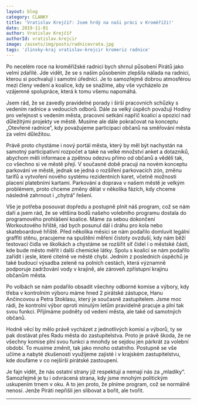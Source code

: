 ```yaml
---
layout: blog
category: CLANKY
title: 'Vratislav Krejčíř: Jsem hrdý na naši práci v Kroměříži!'
date: 2019-11-01
author: Vratislav Krejčíř
authorId: vratislav.krejcir
image: /assets/img/posts/radnicevrata.jpg  
tags: 'zlinsky-kraj vratislav-krejcir kromeriz radnice'
---
```


Po necelém roce na kroměřížské radnici bych shrnul působení Pirátů jako velmi zdařilé. Jde vidět, že se s naším působením zlepšila nálada na radnici, kterou si pochvalují i samotní úředníci. Je to samozřejmě dobrou atmosférou mezi členy vedení a koalice, kdy se snažíme, aby vše vycházelo ze vzájemné spolupráce, která k tomu všemu napomáhá.

Jsem rád, že se zavedly pravidelné porady i širší pracovních schůzky s vedením radnice a vedoucích odborů. Dále za velký úspěch považuji Hodiny pro veřejnost s vedením města, pracovní setkání napříč koalicí a opozicí nad důležitými projekty ve městě. Musíme ale dále pokračovat na konceptu „Otevřené radnice“, kdy považujeme participaci občanů na směřování města za velmi důležitou. 

Právě proto chystáme i nový portál města, který by měl být nachystán na samotný participativní rozpočet a také na velké množství anket a dotazníků, abychom měli informace a zpětnou odezvu přímo od občanů a věděli tak, co všechno si ve městě přejí. V současné době pracuji na novém konceptu parkování ve městě, jednak se jedná o rozšíření parkovacích zón, změnu tarifů a vytvoření nového systému rezidentních karet, včetně možnosti placení platebními kartami. Parkování a doprava v našem městě je velkým problémem, proto chceme změny dělat v několika fázích, kdy chceme následně zahrnout i „chytrá“ řešení.

Vše je potřeba posouvat dopředu a postupně plnit náš program, což se nám daří a jsem rád, že se většina bodů našeho volebního programu dostala do programového prohlášení koalice. Máme za sebou dokončení Workoutového hřiště, rád bych posunul dál i dráhu pro kola nebo skateboardové hřiště. Před několika měsíci se nám podařilo domluvit legální graffiti stěnu, pracujeme na spuštění měření čistoty ovzduší, kdy nám běží testovací čidla ve školkách a chystáme se rozšířit síť čidel i o městské části, kde bude město měřit i další chemické látky. Spolu s koalicí se nám podařilo zařídit i jesle, které citelně ve městě chybí. Jedním z posledních úspěchů je také budoucí výsadba zeleně na polních cestách, která významně podporuje zadržování vody v krajině, ale zároveň zpřístupní krajinu občanům města.

Po volbách se nám podařilo obsadit všechny odborné komise a výbory, kdy třeba v kontrolním výboru máme hned 2 pirátské zástupce, Hanu Ančincovou a Petra Stoklasu, který je současně zastupitelem. Jsme moc rádi, že kontrolní výbor oproti minulým letům pravidelně pracuje a plní tak svou funkci. Přijímáme podněty od vedení města, ale také od samotných občanů.

Hodně věcí by mělo právě vycházet z jednotlivých komisí a výborů, ty se pak dostávat přes Radu města do zastupitelstva. Proto je právě škoda, že ne všechny komise plní svou funkci a mnohdy se sejdou jen párkrát za volební období. To musíme změnit, tak jako mnoho ostatního. Postupně se vše učíme a nabyté zkušenosti využijeme zajisté i v krajském zastupitelstvu, kde doufáme v co nejširší pirátské zastoupení.

Je fajn vidět, že nás ostatní strany již respektují a nemají nás za „mladíky“. Samozřejmě je tu i odvrácená strana, kdy jsme mnohým politickým uskupením trnem v oku. A to jen proto, že plníme program, což se normálně nenosí. Jenže Piráti nepřišli jen slibovat a bořit, ale tvořit.

---

